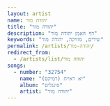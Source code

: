 ```yaml
---
layout: artist
name: יהודה מור
title: "יהודה מור"
description: "דף האמן יהודה מור"
keywords: "שירים, מוזיקה, יהודה מור"
permalink: /artists/יהודה-מור/
redirect_from:
  - /artists/list/יהודה מור
songs:
  - number: "32754"
    name: "יא ראייח (רמיקס)"
    album: "סינגלים"
    artist: "יהודה מור"
---
```


